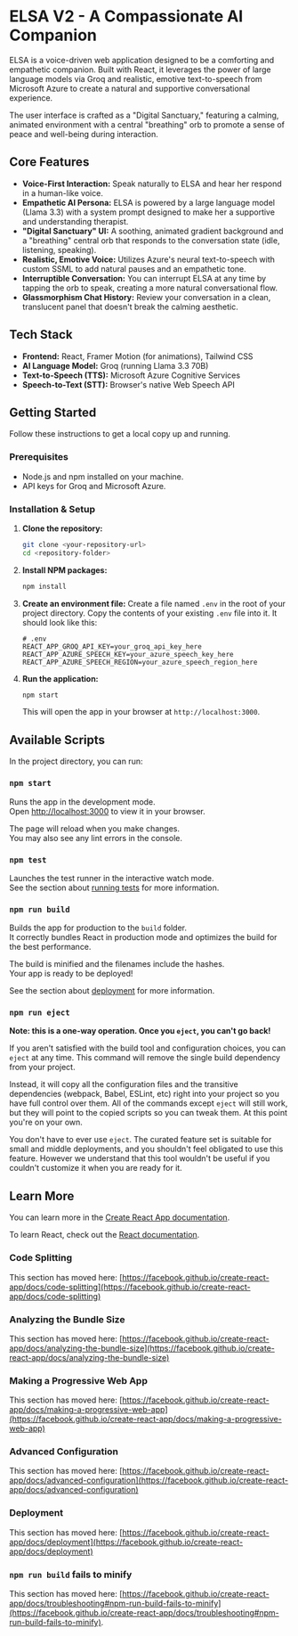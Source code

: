 # ELSA V2 - A Compassionate AI Companion

ELSA is a voice-driven web application designed to be a comforting and empathetic companion. Built with React, it leverages the power of large language models via Groq and realistic, emotive text-to-speech from Microsoft Azure to create a natural and supportive conversational experience.

The user interface is crafted as a "Digital Sanctuary," featuring a calming, animated environment with a central "breathing" orb to promote a sense of peace and well-being during interaction.


## Core Features

- **Voice-First Interaction:** Speak naturally to ELSA and hear her respond in a human-like voice.
- **Empathetic AI Persona:** ELSA is powered by a large language model (Llama 3.3) with a system prompt designed to make her a supportive and understanding therapist.
- **"Digital Sanctuary" UI:** A soothing, animated gradient background and a "breathing" central orb that responds to the conversation state (idle, listening, speaking).
- **Realistic, Emotive Voice:** Utilizes Azure's neural text-to-speech with custom SSML to add natural pauses and an empathetic tone.
- **Interruptible Conversation:** You can interrupt ELSA at any time by tapping the orb to speak, creating a more natural conversational flow.
- **Glassmorphism Chat History:** Review your conversation in a clean, translucent panel that doesn't break the calming aesthetic.

## Tech Stack

- **Frontend:** React, Framer Motion (for animations), Tailwind CSS
- **AI Language Model:** Groq (running Llama 3.3 70B)
- **Text-to-Speech (TTS):** Microsoft Azure Cognitive Services
- **Speech-to-Text (STT):** Browser's native Web Speech API

## Getting Started

Follow these instructions to get a local copy up and running.

### Prerequisites

- Node.js and npm installed on your machine.
- API keys for Groq and Microsoft Azure.

### Installation & Setup

1.  **Clone the repository:**
    ```sh
    git clone <your-repository-url>
    cd <repository-folder>
    ```

2.  **Install NPM packages:**
    ```sh
    npm install
    ```

3.  **Create an environment file:**
    Create a file named `.env` in the root of your project directory. Copy the contents of your existing `.env` file into it. It should look like this:

    ```env
    # .env
    REACT_APP_GROQ_API_KEY=your_groq_api_key_here
    REACT_APP_AZURE_SPEECH_KEY=your_azure_speech_key_here
    REACT_APP_AZURE_SPEECH_REGION=your_azure_speech_region_here
    ```

4.  **Run the application:**
    ```sh
    npm start
    ```
    This will open the app in your browser at `http://localhost:3000`.

## Available Scripts

In the project directory, you can run:

### `npm start`

Runs the app in the development mode.\
Open [http://localhost:3000](http://localhost:3000) to view it in your browser.

The page will reload when you make changes.\
You may also see any lint errors in the console.

### `npm test`

Launches the test runner in the interactive watch mode.\
See the section about [running tests](https://facebook.github.io/create-react-app/docs/running-tests) for more information.

### `npm run build`

Builds the app for production to the `build` folder.\
It correctly bundles React in production mode and optimizes the build for the best performance.

The build is minified and the filenames include the hashes.\
Your app is ready to be deployed!

See the section about [deployment](https://facebook.github.io/create-react-app/docs/deployment) for more information.

### `npm run eject`

**Note: this is a one-way operation. Once you `eject`, you can't go back!**

If you aren't satisfied with the build tool and configuration choices, you can `eject` at any time. This command will remove the single build dependency from your project.

Instead, it will copy all the configuration files and the transitive dependencies (webpack, Babel, ESLint, etc) right into your project so you have full control over them. All of the commands except `eject` will still work, but they will point to the copied scripts so you can tweak them. At this point you're on your own.

You don't have to ever use `eject`. The curated feature set is suitable for small and middle deployments, and you shouldn't feel obligated to use this feature. However we understand that this tool wouldn't be useful if you couldn't customize it when you are ready for it.

## Learn More

You can learn more in the [Create React App documentation](https://facebook.github.io/create-react-app/docs/getting-started).

To learn React, check out the [React documentation](https://reactjs.org/).

### Code Splitting

This section has moved here: [https://facebook.github.io/create-react-app/docs/code-splitting](https://facebook.github.io/create-react-app/docs/code-splitting)

### Analyzing the Bundle Size

This section has moved here: [https://facebook.github.io/create-react-app/docs/analyzing-the-bundle-size](https://facebook.github.io/create-react-app/docs/analyzing-the-bundle-size)

### Making a Progressive Web App

This section has moved here: [https://facebook.github.io/create-react-app/docs/making-a-progressive-web-app](https://facebook.github.io/create-react-app/docs/making-a-progressive-web-app)

### Advanced Configuration

This section has moved here: [https://facebook.github.io/create-react-app/docs/advanced-configuration](https://facebook.github.io/create-react-app/docs/advanced-configuration)

### Deployment

This section has moved here: [https://facebook.github.io/create-react-app/docs/deployment](https://facebook.github.io/create-react-app/docs/deployment)

### `npm run build` fails to minify

This section has moved here: [https://facebook.github.io/create-react-app/docs/troubleshooting#npm-run-build-fails-to-minify](https://facebook.github.io/create-react-app/docs/troubleshooting#npm-run-build-fails-to-minify).
